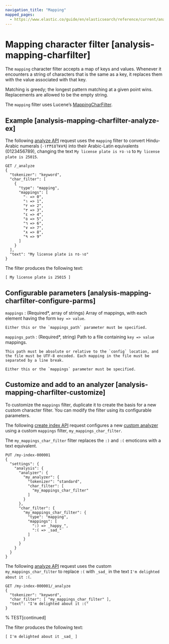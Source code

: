 ```yaml
---
navigation_title: "Mapping"
mapped_pages:
  - https://www.elastic.co/guide/en/elasticsearch/reference/current/analysis-mapping-charfilter.html
---
```


# Mapping character filter [analysis-mapping-charfilter]


The `mapping` character filter accepts a map of keys and values. Whenever it encounters a string of characters that is the same as a key, it replaces them with the value associated with that key.

Matching is greedy; the longest pattern matching at a given point wins. Replacements are allowed to be the empty string.

The `mapping` filter uses Lucene’s [MappingCharFilter](https://lucene.apache.org/core/10_0_0/analysis/common/org/apache/lucene/analysis/charfilter/MappingCharFilter.md).

## Example [analysis-mapping-charfilter-analyze-ex]

The following [analyze API](https://www.elastic.co/docs/api/doc/elasticsearch/operation/operation-indices-analyze) request uses the `mapping` filter to convert Hindu-Arabic numerals (٠‎١٢٣٤٥٦٧٨‎٩‎) into their Arabic-Latin equivalents (0123456789), changing the text `My license plate is ٢٥٠١٥` to `My license plate is 25015`.

```console
GET /_analyze
{
  "tokenizer": "keyword",
  "char_filter": [
    {
      "type": "mapping",
      "mappings": [
        "٠ => 0",
        "١ => 1",
        "٢ => 2",
        "٣ => 3",
        "٤ => 4",
        "٥ => 5",
        "٦ => 6",
        "٧ => 7",
        "٨ => 8",
        "٩ => 9"
      ]
    }
  ],
  "text": "My license plate is ٢٥٠١٥"
}
```

The filter produces the following text:

```text
[ My license plate is 25015 ]
```


## Configurable parameters [analysis-mapping-charfilter-configure-parms]

`mappings`
:   (Required*, array of strings) Array of mappings, with each element having the form `key => value`.

    Either this or the `mappings_path` parameter must be specified.


`mappings_path`
:   (Required*, string) Path to a file containing `key => value` mappings.

    This path must be absolute or relative to the `config` location, and the file must be UTF-8 encoded. Each mapping in the file must be separated by a line break.

    Either this or the `mappings` parameter must be specified.



## Customize and add to an analyzer [analysis-mapping-charfilter-customize]

To customize the `mappings` filter, duplicate it to create the basis for a new custom character filter. You can modify the filter using its configurable parameters.

The following [create index API](https://www.elastic.co/docs/api/doc/elasticsearch/operation/operation-indices-create) request configures a new [custom analyzer](docs-content://manage-data/data-store/text-analysis/create-custom-analyzer.md) using a custom `mappings` filter, `my_mappings_char_filter`.

The `my_mappings_char_filter` filter replaces the `:)` and `:(` emoticons with a text equivalent.

```console
PUT /my-index-000001
{
  "settings": {
    "analysis": {
      "analyzer": {
        "my_analyzer": {
          "tokenizer": "standard",
          "char_filter": [
            "my_mappings_char_filter"
          ]
        }
      },
      "char_filter": {
        "my_mappings_char_filter": {
          "type": "mapping",
          "mappings": [
            ":) => _happy_",
            ":( => _sad_"
          ]
        }
      }
    }
  }
}
```

The following [analyze API](https://www.elastic.co/docs/api/doc/elasticsearch/operation/operation-indices-analyze) request uses the custom `my_mappings_char_filter` to replace `:(` with `_sad_` in the text `I'm delighted about it :(`.

```console
GET /my-index-000001/_analyze
{
  "tokenizer": "keyword",
  "char_filter": [ "my_mappings_char_filter" ],
  "text": "I'm delighted about it :("
}
```
% TEST[continued]

The filter produces the following text:

```text
[ I'm delighted about it _sad_ ]
```


